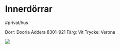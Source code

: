 # Innerdörrar
#privat/hus

Dörr: Dooria Addera 8001-921
Färg: Vit
Trycke: Verona

![](Innerd%C3%B6rrar/Untitled.png)